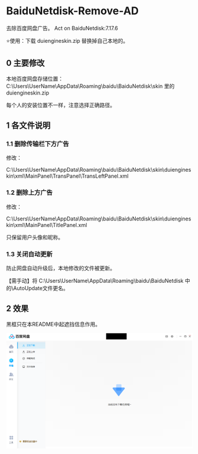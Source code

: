 # BaiduNetdisk-Remove-AD
去除百度网盘广告。
Act on BaiduNetdisk:7.17.6

⭐使用：下载 duiengineskin.zip 替换掉自己本地的。

## 0 主要修改

本地百度网盘存储位置：C:\Users\UserName\AppData\Roaming\baidu\BaiduNetdisk\skin 里的 duiengineskin.zip

每个人的安装位置不一样，注意选择正确路径。

## 1 各文件说明

### 1.1 删除传输栏下方广告

修改：

C:\Users\UserName\AppData\Roaming\baidu\BaiduNetdisk\skin\duiengineskin\xml\MainPanel\TransPanel\TransLeftPanel.xml 

### 1.2 删除上方广告

修改：

C:\Users\UserName\AppData\Roaming\baidu\BaiduNetdisk\skin\duiengineskin\xml\MainPanel\TitlePanel.xml

只保留用户头像和昵称。



### 1.3 关闭自动更新

防止网盘自动升级后，本地修改的文件被更新。

【需手动】将 C:\Users\UserName\AppData\Roaming\baidu\BaiduNetdisk 中的\AutoUpdate文件更名。



## 2 效果

黑框只在本README中起遮挡信息作用。

![Snipaste_220713_103046](README.assets/Snipaste_220713_103046.png)
